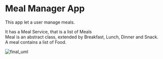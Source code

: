 # Meal Manager App
This app let a user manage meals.

It has a Meal Service, that is a list of Meals  
Meal is an abstract class, extended by Breakfast, Lunch, Dinner and Snack.  
A meal contains a list of Food.

![final_uml](https://github.com/NoeBerdoz/MealManager/assets/44669187/e2b73cbf-b2d3-4df4-8647-c8c3fd895012)

